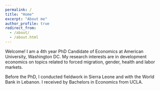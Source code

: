 ```yaml
---
permalink: /
title: "Home"
excerpt: "About me"
author_profile: true
redirect_from: 
  - /about/
  - /about.html
---
```


Welcome! I am a 4th year PhD Candidate of Economics at American University, Washington DC. My research interests are in development economics on topics related to forced migration, gender, health and labor markets. 

Before the PhD, I conducted fieldwork in Sierra Leone and with the World Bank in Lebanon. I received by Bachelors in Economics from UCLA.
